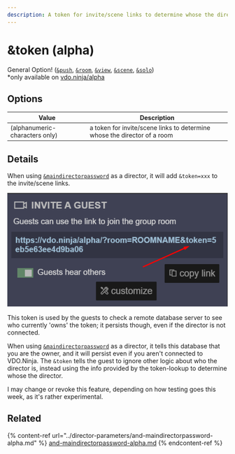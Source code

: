 ```yaml
---
description: A token for invite/scene links to determine whose the director of a room
---
```


# \&token (alpha)

General Option! ([`&push`](../../source-settings/push.md), [`&room`](../../general-settings/room.md), [`&view`](../view-parameters/view.md), [`&scene`](../view-parameters/scene.md), [`&solo`](../mixer-scene-parameters/and-solo.md))\
\*only available on [vdo.ninja/alpha](https://vdo.ninja/alpha/)

## Options

| Value                          | Description                                                              |
| ------------------------------ | ------------------------------------------------------------------------ |
| (alphanumeric-characters only) | a token for invite/scene links to determine whose the director of a room |

## Details

When using [`&maindirectorpassword`](../director-parameters/and-maindirectorpassword-alpha.md) as a director, it will add `&token=xxx` to the invite/scene links.

![](<../../.gitbook/assets/image (1).png>)

This token is used by the guests to check a remote database server to see who currently 'owns' the token; it persists though, even if the director is not connected.

When using [`&maindirectorpassword`](../director-parameters/and-maindirectorpassword-alpha.md) as a director, it tells this database that you are the owner, and it will persist even if you aren't connected to VDO.Ninja. The `&token` tells the guest to ignore other logic about who the director is, instead using the info provided by the token-lookup to determine whose the director.

I may change or revoke this feature, depending on how testing goes this week, as it's rather experimental.

## Related

{% content-ref url="../director-parameters/and-maindirectorpassword-alpha.md" %}
[and-maindirectorpassword-alpha.md](../director-parameters/and-maindirectorpassword-alpha.md)
{% endcontent-ref %}
